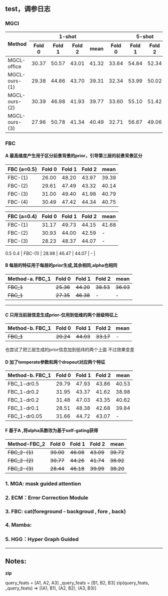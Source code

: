 ## test，调参日志
### MGCl
<table>
  <thead>
    <tr>
      <th rowspan="2">Method</th>
      <th colspan="4">1-shot</th>
      <th colspan="4">5-shot</th>
    </tr>
    <tr>
      <th>Fold 0</th><th>Fold 1</th><th>Fold 2</th><th>mean</th>
      <th>Fold 0</th><th>Fold 1</th><th>Fold 2</th><th>mean</th>
    </tr>
  </thead>
  <tbody>
    <tr>
      <td>MGCL-office</td><td>30.37</td><td>50.57</td><td>43.01</td><td>41.32</td><td>33.64</td><td>54.84</td><td>52.34</td><td>46.94</td>
    </tr>
    <tr>
      <td>MGCL-ours-(1)</td><td>29.38</td><td>44.86</td><td>43.70</td><td>39.31</td><td>32.34</td><td>53.99</td><td>50.02</td><td>45.45</td>
    </tr>
    <tr>
      <td>MGCL-ours-(2)</td><td>30.39</td><td>46.98</td><td>41.93</td><td>39.77</td><td>33.60</td><td>55.10</td><td>51.42</td><td>46.71</td>
    </tr>
    <tr>
      <td>MGCL-ours-(3)</td><td>27.96</td><td>50.78</td><td>41.34</td><td>40.49</td><td>32.71</td><td>56.67</td><td>49.06</td><td>46.15</td>
    </tr>
  </tbody>
</table>


### FBC

####  A 最高维度产生用于区分前景背景的prior，引导第三层的前景背景区分

| FBC (a=0.5) | Fold 0 | Fold 1 | Fold 2 |  mean  |
|-------------|--------|--------|--------|--------|
|  FBC-(1)    |  26.00 |  48.20 | 43.97  |  39.39 |
|  FBC-(2)    |  29.61 |  47.49 | 43.32  |  40.14 |
|  FBC-(3)    |  31.00 |  49.40 | 41.98  |  40.79 |
|  FBC-(4)    |  30.49 |  47.42 | 44.34  |  40.75 |

| FBC (a=0.4) | Fold 0 | Fold 1 | Fold 2 |  mean  |
|-------------|--------|--------|--------|--------|
|  FBC-(1)    |  31.17 |  49.73 |  44.15 |  41.68 |
|  FBC-(2)    |  30.93 |  44.00 |  42.59 |  - |
|  FBC-(3)    |  28.23 |  48.37 |  44.07 |  - | 

0.5 0.4 
|  FBC-(1)    |  28.98 |  46.47 |  44.07 |  - |

#### B 每层的特征用于每层的prior生成,其余相同,alpha也相同
| Method-**a.** FBC_1| Fold 0 | Fold 1 | Fold 2 |  mean  |
|-------------|--------|--------|--------|--------|
|  ~~FBC_1~~  | ~~25.36~~ | ~~44.20~~  | ~~38.53~~  |  ~~36.03~~ |
|  ~~FBC_1~~  | ~~27.35~~ | ~~46.38~~  |    -       |      -     |

---
#### C 只用当前层信息生成prior-仅用到低维的两个层级特征上
| Method-**b.** FBC_1| Fold 0 | Fold 1 | Fold 2 |  mean  |
|-------------|--------|--------|--------|--------|
|  ~~FBC_1~~  | ~~20.24~~ | ~~44.03~~  | ~~33.17~~  |      -     |
也尝试了把三层生成的prior信息加到低纬的两个上面 不过效果变差

#### D 加了temperate参数和两个dropout对应两个特征
| Method-**b.** FBC_1| Fold 0 | Fold 1 | Fold 2 |  mean  |
|-------------|--------|--------|--------|--------|
| FBC_1-dr0.5| 29.79  | 47.93  | 43.86  | 40.53  |
| FBC_1-dr0.2| 31.95  | 43.37  | 41.62  | 38.98  |
| FBC_1-dr0.2| 31.48  | 47.03  | 43.35  | 40.62  |
| FBC_1-dr0.1| 28.51  | 48.38  | 42.68  | 39.84  |
|FBC_1-dr0.05| 31.66  | 44.72  | 43.07  |  - |

#### F 基于A ,将alpha系数改为基于self-gating获得

| Method-FBC_2| Fold 0 | Fold 1 | Fold 2 |  mean  |
|-------------|--------|--------|--------|--------|
|  ~~FBC_2-(1)~~  | ~~30.00~~  | ~~46.08~~  | ~~43.09~~  |  ~~39.72~~ |
|  ~~FBC_2-(2)~~  | ~~30.77~~  | ~~44.26~~  | ~~41.74~~  |  ~~38.92~~ |
|  ~~FBC_2-(3)~~  | ~~28.44~~  | ~~46.18~~  | ~~39.99~~  |  ~~38.20~~ |

### 1. MGA: mask guided attention   
### 2. ECM：Error Correction Module
### 3. FBC: cat(foreground - backgroud , fore , back)
### 4. Mamba:

### 5. HGG：Hyper Graph Guided


---
## Notes:

**zip**

query_feats = [A1, A2, A3]
_query_feats = [B1, B2, B3]
zip(query_feats, _query_feats) => [(A1, B1), (A2, B2), (A3, B3)]

